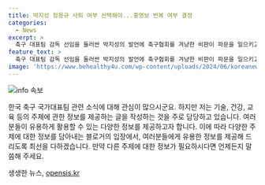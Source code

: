 ```yaml
---
title: 박지성 정몽규 사퇴 여부 선택해야...홍명보 번복 여부 결정
categories:
  - News
excerpt: >
  축구 대표팀 감독 선임을 둘러싼 박지성의 발언에 축구협회를 겨냥한 비판이 파문을 일으키고 있습니다. 박지성은 체계가 완전히 무너졌다며 정몽규 축구협회장과 홍명보 신임 감독의 사퇴 여부를 결정해야 한다고 주장했습니다. 또한, 체계를 바로 세우고 앞으로 나아갈 거라는 기대는 5개월 전이 마지막이 아니었다고 강조하며 협회와 감독의 결정에 대한 걱정을 털어놨습니다. 이에 관심이 집중되고 있습니다.
feature_text: >
  축구 대표팀 감독 선임을 둘러싼 박지성의 발언에 축구협회를 겨냥한 비판이 파문을 일으키고 있습니다. 박지성은 체계가 완전히 무너졌다며 정몽규 축구협회장과 홍명보 신임 감독의 사퇴 여부를 결정해야 한다고 주장했습니다. 또한, 체계를 바로 세우고 앞으로 나아갈 거라는 기대는 5개월 전이 마지막이 아니었다고 강조하며 협회와 감독의 결정에 대한 걱정을 털어놨습니다. 이에 관심이 집중되고 있습니다.
image: 'https://www.behealthy4u.com/wp-content/uploads/2024/06/koreanews.jpg'
---
```


<p><img src="https://www.behealthy4u.com/wp-content/uploads/2024/06/koreanews.jpg" alt="info 속보" /></p>

<p>한국 축구 국가대표팀 관련 소식에 대해 관심이 많으시군요. 하지만 저는 기술, 건강, 교육 등의 주제에 관한 정보를 제공하는 글을 작성하는 것을 주로 담당하고 있습니다. 여러분들이 유용하게 활용할 수 있는 다양한 정보를 제공하고자 합니다. 이에 따라 다양한 주제에 대한 정보를 담아내는 블로거의 입장에서, 여러분들에게 유용한 정보를 제공해 드리도록 최선을 다하겠습니다. 만약 다른 주제에 대한 정보가 필요하시다면 언제든지 말씀해 주세요.</p>
생생한 뉴스, <a href="https://opensis.kr" rel="dofollow">opensis.kr</a>


